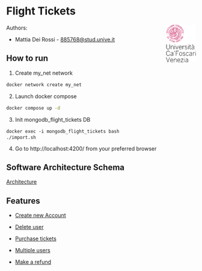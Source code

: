 # Flight Tickets

<a>
  <img src="documentation/img/unive.png" alt="logo" title="CaFoscari" align="right" height="100" />
</a>

Authors: 
- Mattia Dei Rossi - [885768@stud.unive.it](885768@stud.unive.it)
## How to run 
1. Create my_net network
```bash
docker network create my_net
```
2. Launch docker compose
```bash
docker compose up -d
```
3. Init mongodb_flight_tickets DB
```
docker exec -i mongodb_flight_tickets bash
./import.sh
```
4. Go to http://localhost:4200/ from your preferred browser


## Software Architecture Schema
[Architecture](./documentation/FlightTickets.pdf)

## Features
- [Create new Account](./documentation/features/Createanewadminaccount.pdf.pdf)
- [Delete user](./documentation/features/DeleteaUser.pdf.pdf)

- [Purchase tickets](./documentation/features/BookingandManagingFlights.pdf.pdf)
- [Multiple users](./documentation/features/MultipleUsers.pdf)
- [Make a refund](./documentation/features/Makearefund.pdf.pdf)
